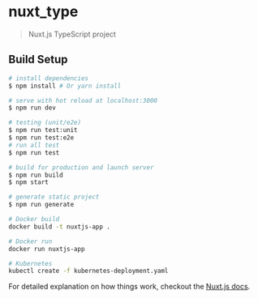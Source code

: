 # nuxt_type

> Nuxt.js TypeScript project

## Build Setup

``` bash
# install dependencies
$ npm install # Or yarn install

# serve with hot reload at localhost:3000
$ npm run dev

# testing (unit/e2e)
$ npm run test:unit
$ npm run test:e2e
# run all test
$ npm run test

# build for production and launch server
$ npm run build
$ npm start

# generate static project
$ npm run generate

# Docker build
docker build -t nuxtjs-app .

# Docker run
docker run nuxtjs-app

# Kubernetes
kubectl create -f kubernetes-deployment.yaml
```

For detailed explanation on how things work, checkout the [Nuxt.js docs](https://github.com/nuxt/nuxt.js).
